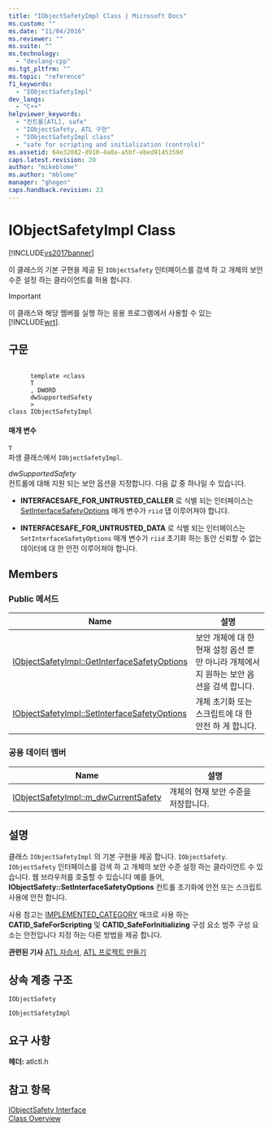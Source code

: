 ```yaml
---
title: "IObjectSafetyImpl Class | Microsoft Docs"
ms.custom: ""
ms.date: "11/04/2016"
ms.reviewer: ""
ms.suite: ""
ms.technology: 
  - "devlang-cpp"
ms.tgt_pltfrm: ""
ms.topic: "reference"
f1_keywords: 
  - "IObjectSafetyImpl"
dev_langs: 
  - "C++"
helpviewer_keywords: 
  - "컨트롤[ATL], safe"
  - "IObjectSafety, ATL 구현"
  - "IObjectSafetyImpl class"
  - "safe for scripting and initialization (controls)"
ms.assetid: 64e32082-d910-4a8a-a5bf-ebed9145359d
caps.latest.revision: 20
author: "mikeblome"
ms.author: "mblome"
manager: "ghogen"
caps.handback.revision: 23
---
```

# IObjectSafetyImpl Class
[!INCLUDE[vs2017banner](../../assembler/inline/includes/vs2017banner.md)]

이 클래스의 기본 구현을 제공 된 `IObjectSafety` 인터페이스를 검색 하 고 개체의 보안 수준 설정 하는 클라이언트를 허용 합니다.  
  
> [!IMPORTANT]
>  이 클래스와 해당 멤버를 실행 하는 응용 프로그램에서 사용할 수 있는 [!INCLUDE[wrt](../../atl/reference/includes/wrt_md.md)].  
  
## 구문  
  
```  
  
      template <class   
      T  
      , DWORD   
      dwSupportedSafety  
      >  
class IObjectSafetyImpl  
```  
  
#### 매개 변수  
 `T`  
 파생 클래스에서 `IObjectSafetyImpl`.  
  
 *dwSupportedSafety*  
 컨트롤에 대해 지원 되는 보안 옵션을 지정합니다.  다음 값 중 하나일 수 있습니다.  
  
-   **INTERFACESAFE\_FOR\_UNTRUSTED\_CALLER** 로 식별 되는 인터페이스는  [SetInterfaceSafetyOptions](../Topic/IObjectSafetyImpl::SetInterfaceSafetyOptions.md) 매개 변수가 `riid` 덉 이루어져야 합니다.  
  
-   **INTERFACESAFE\_FOR\_UNTRUSTED\_DATA** 로 식별 되는 인터페이스는 `SetInterfaceSafetyOptions` 매개 변수가 `riid` 초기화 하는 동안 신뢰할 수 없는 데이터에 대 한 안전 이루어져야 합니다.  
  
## Members  
  
### Public 메서드  
  
|Name|설명|  
|----------|--------|  
|[IObjectSafetyImpl::GetInterfaceSafetyOptions](../Topic/IObjectSafetyImpl::GetInterfaceSafetyOptions.md)|보안 개체에 대 한 현재 설정 옵션 뿐만 아니라 개체에서 지 원하는 보안 옵션을 검색 합니다.|  
|[IObjectSafetyImpl::SetInterfaceSafetyOptions](../Topic/IObjectSafetyImpl::SetInterfaceSafetyOptions.md)|개체 초기화 또는 스크립트에 대 한 안전 하 게 합니다.|  
  
### 공용 데이터 멤버  
  
|Name|설명|  
|----------|--------|  
|[IObjectSafetyImpl::m\_dwCurrentSafety](../Topic/IObjectSafetyImpl::m_dwCurrentSafety.md)|개체의 현재 보안 수준을 저장합니다.|  
  
## 설명  
 클래스 `IObjectSafetyImpl` 의 기본 구현을 제공 합니다. `IObjectSafety`.  `IObjectSafety` 인터페이스를 검색 하 고 개체의 보안 수준 설정 하는 클라이언트 수 있습니다.  웹 브라우저를 호출할 수 있습니다 예를 들어,  **IObjectSafety::SetInterfaceSafetyOptions** 컨트롤 초기화에 안전 또는 스크립트 사용에 안전 합니다.  
  
 사용 참고는  [IMPLEMENTED\_CATEGORY](../Topic/IMPLEMENTED_CATEGORY.md) 매크로 사용 하는  **CATID\_SafeForScripting** 및  **CATID\_SafeForInitializing** 구성 요소 범주 구성 요소는 안전입니다 지정 하는 다른 방법을 제공 합니다.  
  
 **관련된 기사** [ATL 자습서](../../atl/active-template-library-atl-tutorial.md),  [ATL 프로젝트 만들기](../../atl/reference/creating-an-atl-project.md)  
  
## 상속 계층 구조  
 `IObjectSafety`  
  
 `IObjectSafetyImpl`  
  
## 요구 사항  
 **헤더:**  atlctl.h  
  
## 참고 항목  
 [IObjectSafety Interface](https://msdn.microsoft.com/en-us/library/aa768224.aspx)   
 [Class Overview](../../atl/atl-class-overview.md)